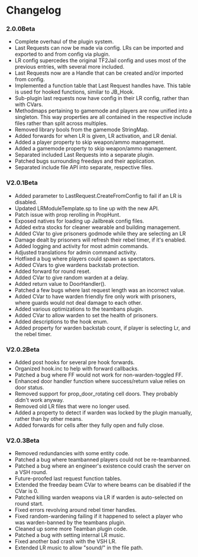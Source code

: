 # Changelog #

### 2.0.0Beta ###
- Complete overhaul of the plugin system.
- Last Requests can now be made via config. LRs can be imported and exported to and from config via plugin.
- LR config supercedes the original TF2Jail config and uses most of the previous entries, with several more included.
- Last Requests now are a Handle that can be created and/or imported from config.
- Implemented a function table that Last Request handles have. This table is used for hooked functions, similar to JB_Hook.
- Sub-plugin last requests now have config in their LR config, rather than with CVars.
- Methodmaps pertaining to gamemode and players are now unified into a singleton. This way properties are all contained in the respective include files rather than split across multiples.
- Removed library bools from the gamemode StringMap.
- Added forwards for when LR is given, LR activation, and LR denial.
- Added a player property to skip weapon/ammo management.
- Added a gamemode property to skip weapon/ammo management.
- Separated included Last Requests into a separate plugin.
- Patched bugs surrounding freedays and their application.
- Separated include file API into separate, respective files.

### V2.0.1Beta ###
- Added parameter to LastRequest.CreateFromConfig to fail if an LR is disabled.
- Updated LRModuleTemplate.sp to line up with the new API.
- Patch issue with prop rerolling in PropHunt.
- Exposed natives for loading up Jailbreak config files.
- Added extra stocks for cleaner wearable and building management.
- Added CVar to give prisoners godmode while they are selecting an LR
- Damage dealt by prisoners will refresh their rebel timer, if it's enabled.
- Added logging and activity for most admin commands.
- Adjusted translations for admin command activity.
- Hotfixed a bug where players could spawn as spectators.
- Added CVars to give wardens backstab protection.
- Added forward for round reset.
- Added CVar to give random warden at a delay.
- Added return value to DoorHandler().
- Patched a few bugs where last request length was an incorrect value.
- Added CVar to have warden friendly fire only work with prisoners, where guards would not deal damage to each other.
- Added various optimizations to the teambans plugin.
- Added CVar to allow warden to set the health of prisoners.
- Added descriptions to the hook enum.
- Added property for warden backstab count, if player is selecting Lr, and the rebel timer.

### V2.0.2Beta ###
- Added post hooks for several pre hook forwards.
- Organized hook.inc to help with forward callbacks.
- Patched a bug where FF would not work for non-warden-toggled FF.
- Enhanced door handler function where success/return value relies on door status.
- Removed support for prop_door_rotating cell doors. They probably didn't work anyway.
- Removed old LR files that were no longer used.
- Added a property to detect if warden was locked by the plugin manually, rather than by other means.
- Added forwards for cells after they fully open and fully close.

### V2.0.3Beta ###
- Removed redundancies with some entity code.
- Patched a bug where teambanned players could not be re-teambanned.
- Patched a bug where an engineer's existence could crash the server on a VSH round.
- Future-proofed last request function tables.
- Extended the freeday beam CVar to where beams can be disabled if the CVar is 0.
- Patched killing warden weapons via LR if warden is auto-selected on round start.
- Fixed errors revolving around rebel timer handles.
- Fixed random-wardening failing if it happened to select a player who was warden-banned by the teambans plugin.
- Cleaned up some more Teamban plugin code.
- Patched a bug with setting internal LR music.
- Fixed another bad crash with the VSH LR.
- Extended LR music to allow "sound/" in the file path.